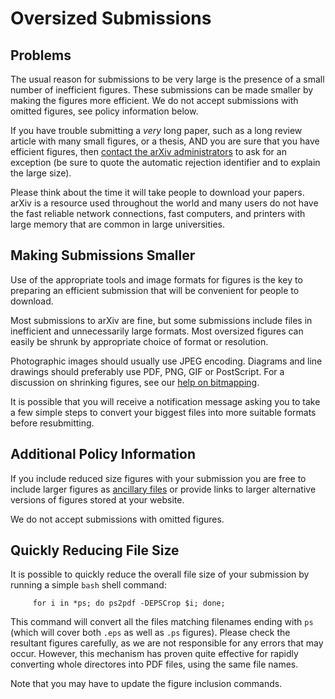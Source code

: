 Oversized Submissions
=====================

Problems
--------

The usual reason for submissions to be very large is the presence of a
small number of inefficient figures. These submissions can be made
smaller by making the figures more efficient. We do not accept
submissions with omitted figures, see policy information below.

If you have trouble submitting a *very* long paper, such as a long
review article with many small figures, or a thesis, AND you are sure
that you have efficient figures, then [contact the arXiv
administrators](/help/contact.md) to ask for an exception (be sure to quote
the automatic rejection identifier and to explain the large size).

Please think about the time it will take people to download your papers.
arXiv is a resource used throughout the world and many users do not have the
fast reliable network connections, fast computers, and printers with
large memory that are common in large universities. 

Making Submissions Smaller
--------------------------

Use of the appropriate tools and image formats for figures is the key to
preparing an efficient submission that will be convenient for people to
download.

Most submissions to arXiv are fine, but some submissions include files
in inefficient and unnecessarily large formats. Most oversized figures
can easily be shrunk by appropriate choice of format or resolution.

Photographic images should usually use JPEG encoding. Diagrams and line
drawings should preferably use PDF, PNG, GIF or PostScript. For a discussion on
shrinking figures, see our [help on bitmapping](/help/bitmap/index.md).

It is possible that you will receive a notification message asking you
to take a few simple steps to convert your biggest files into more
suitable formats before resubmitting.

Additional Policy Information
-----------------------------

If you include reduced size figures with your submission you are free to include
larger figures as [ancillary files](/help/ancillary_files.md) or 
provide links to larger alternative versions of figures stored at your
website.

We do not accept submissions with omitted figures. 


Quickly Reducing File Size
--------------------------

It is possible to quickly reduce the overall file size of your
submission by running a simple `bash` shell command:

         for i in *ps; do ps2pdf -DEPSCrop $i; done;
      

This command will convert all the files matching filenames ending with
`ps` (which will cover both `.eps` as well as `.ps` figures). Please
check the resultant figures carefully, as we are not responsible for any
errors that may occur. However, this mechanism has proven quite
effective for rapidly converting whole directores into PDF files, using
the same file names.

Note that you may have to update the figure inclusion commands.
